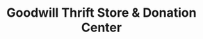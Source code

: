 ---
title: "Goodwill Thrift Store & Donation Center"
url: /shawnee/goodwill-thrift-store-und-donation-center/
shop: Gebrauchtwaren
---